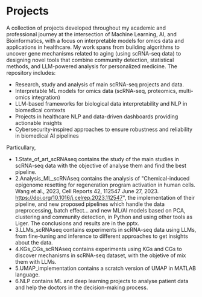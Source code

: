 # Projects
A collection of projects developed throughout my academic and professional journey at the intersection of Machine Learning, AI, and Bioinformatics, with a focus on interpretable models for omics data and applications in healthcare. My work spans from building algorithms to uncover gene mechanisms related to aging (using scRNA-seq data) to designing novel tools that combine community detection, statistical methods, and LLM-powered analysis for personalized medicine.
The repository includes:
* Research, study and analysis of main scRNA-seq projects and data. 
* Interpretable ML models for omics data (scRNA-seq, proteomics, multi-omics integration)
* LLM-based frameworks for biological data interpretability and NLP in biomedical contexts
* Projects in healthcare NLP and data-driven dashboards providing actionable insights
* Cybersecurity-inspired approaches to ensure robustness and reliability in biomedical AI pipelines
  
Particullary,

* 1.State_of_art_scRNAseq contains the study of the main studies in scRNA-seq data with the objective of analyse them and find the best pipeline.
* 2.Analysis_ML_scRNAseq contains the analysis of "Chemical-induced epigenome resetting for regeneration program activation in human cells. Wang et al., 2023, Cell Reports 42, 112547 June 27, 2023. https://doi.org/10.1016/j.celrep.2023.112547", the implementation of their pipeline, and new proposed pipelines which handle the data preprocessing, batch effect... and new ML/AI models based on PCA, clustering and community detection, in Python and using other tools as Liger. The conclusions and results are in the pptx.
* 3.LLMs_scRNAseq contains experiments in scRNA-seq data using LLMs, from fine-tuning and inference to different approaches to get insights about the data.
* 4.KGs_CGs_scRNAseq contains experiments using KGs and CGs to discover mechanisms in scRNA-seq dataset, with the objetive of mix them with LLMs.
* 5.UMAP_implementation contains a scratch version of UMAP in MATLAB language.
* 6.NLP contains ML and deep learning projects to analyse patient data and help the doctors in the decision-making process. 
